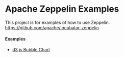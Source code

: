 # Apache Zeppelin Examples
This project is for examples of how to use Zeppelin. https://github.com/apache/incubator-zeppelin

#### Examples

* [d3.js Bubble Chart](https://github.com/lockwobr/zeppelin-examples/blob/master/d3.md)